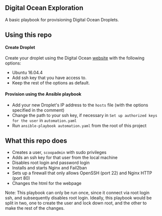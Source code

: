 ## Digital Ocean Exploration

A basic playbook for provisioning Digital Ocean Droplets.

## Using this repo

#### Create Droplet 
Create your droplet using the Digital Ocean [website](www.digitalocean.com) with the following options:
- Ubuntu 16.04.4
- Add ssh key that you have access to. 
- Keep the rest of the options as default.

#### Provision using the Ansible playbook
- Add your new Droplet's IP address to the `hosts` file (with the options specified in the comment)
- Change the path to your ssh key, if necessary in `Set up authorized keys for the user` in `automation.yaml`
- Run `ansible-playbook automation.yaml` from the root of this project

## What this repo does
- Creates a user, `scoopadmin` with sudo privileges
- Adds an ssh key for that user from the local machine
- Disables root login and password login
- Installs and starts Nginx and Fail2ban
- Sets up a firewall that only allows OpenSSH (port 22) and Nginx HTTP (port 80)
- Changes the html for the webpage

Note: This playbook can only be run once, since it connect via root login ssh, and subsequently disables root login. Ideally, this playbook would be split in two, one to create the user and lock down root, and the other to make the rest of the changes. 
